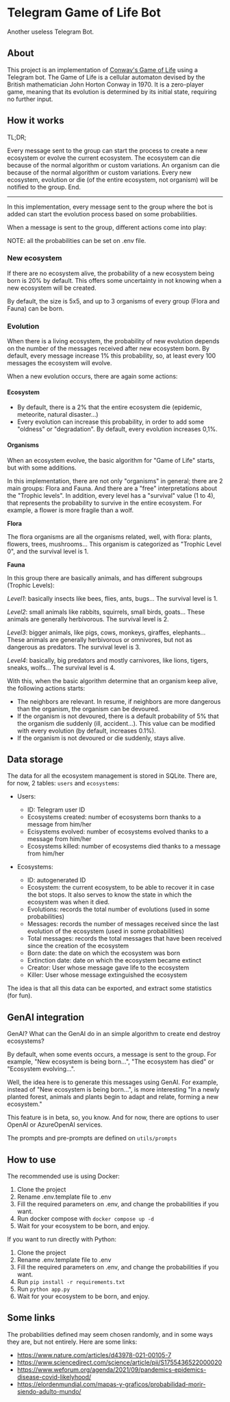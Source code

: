 # Telegram Game of Life Bot
Another useless Telegram Bot.

## About
This project is an implementation of [Conway's Game of Life](https://en.wikipedia.org/wiki/Conway%27s_Game_of_Life) using a Telegram bot. The Game of Life is a cellular automaton devised by the British mathematician John Horton Conway in 1970. It is a zero-player game, meaning that its evolution is determined by its initial state, requiring no further input.

## How it works
TL;DR;

Every message sent to the group can start the process to create a new ecosystem or evolve the current ecosystem. The ecosystem can die because of the normal algorithm or custom variations. An organism can die because of the normal algorithm or custom variations. Every new ecosystem, evolution or die (of the entire ecosystem, not organism) will be notified to the group. End.

---

In this implementation, every message sent to the group where the bot is added can start the evolution process based on some probabilities.

When a message is sent to the group, different actions come into play:

NOTE: all the probabilities can be set on .env file.

### New ecosystem
If there are no ecosystem alive, the probability of a new ecosystem being born is 20% by default. This offers some uncertainty in not knowing when a new ecosystem will be created.

By default, the size is 5x5, and up to 3 organisms of every group (Flora and Fauna) can be born.

### Evolution
When there is a living ecosystem, the probability of new evolution depends on the number of the messages received after new ecosystem born. By default, every message increase 1% this probability, so, at least every 100 messages the ecosystem will evolve.

When a new evolution occurs, there are again some actions:
#### Ecosystem
- By default, there is a 2% that the entire ecosystem die (epidemic, meteorite, natural disaster...)
- Every evolution can increase this probability, in order to add some "oldness" or "degradation". By default, every evolution increases 0,1%.

#### Organisms
When an ecosystem evolve, the basic algorithm for "Game of Life" starts, but with some additions.

In this implementation, there are not only "organisms" in general; there are 2 main groups: Flora and Fauna. And there are a "free" interpretations about the "Trophic levels". In addition, every level has a "survival" value (1 to 4), that represents the probability to survive in the entire ecosystem. For example, a flower is more fragile than a wolf.

**Flora**

The flora organisms are all the organisms related, well, with flora: plants, flowers, trees, mushrooms... This organism is categorized as "Trophic Level 0", and the survival level is 1.

**Fauna**

In this group there are basically animals, and has different subgroups (Trophic Levels):

_Level1_: basically insects like bees, flies, ants, bugs... The survival level is 1.

_Level2_: small animals like rabbits, squirrels, small birds, goats... These animals are generally herbivorous. The survival level is 2.

_Level3_: bigger animals, like pigs, cows, monkeys, giraffes, elephants... These animals are generally herbivorous or omnivores, but not as dangerous as predators. The survival level is 3.

_Level4_: basically, big predators and mostly carnivores, like lions, tigers, sneaks, wolfs... The survival level is 4.

With this, when the basic algorithm determine that an organism keep alive, the following actions starts:
- The neighbors are relevant. In resume, if neighbors are more dangerous than the organism, the organism can be devoured.
- If the organism is not devoured, there is a default probability of 5% that the organism die suddenly (ill, accident...). This value can be modified with every evolution (by default, increases 0.1%).
- If the organism is not devoured or die suddenly, stays alive.

## Data storage
The data for all the ecosystem management is stored in SQLite. There are, for now, 2 tables: `users` and `ecosystems`:

- Users: 
  - ID: Telegram user ID
  - Ecosystems created: number of ecosystems born thanks to a message from him/her
  - Ecisystems evolved: number of ecosystems evolved thanks to a message from him/her
  - Ecosystems killed: number of ecosystems died thanks to a message from him/her

- Ecosystems: 
  - ID: autogenerated ID
  - Ecosystem: the current ecosystem, to be able to recover it in case the bot stops. It also serves to know the state in which the ecosystem was when it died.
  - Evolutions: records the total number of evolutions (used in some probabilities)
  - Messages: records the number of messages received since the last evolution of the ecosystem (used in some probabilities)
  - Total messages: records the total messages that have been received since the creation of the ecosystem
  - Born date: the date on which the ecosystem was born
  - Extinction date: date on which the ecosystem became extinct
  - Creator: User whose message gave life to the ecosystem
  - Killer: User whose message extinguished the ecosystem

The idea is that all this data can be exported, and extract some statistics (for fun).

## GenAI integration
GenAI? What can the GenAI do in an simple algorithm to create end destroy ecosystems?

By default, when some events occurs, a message is sent to the group. For example, "New ecosystem is being born...", "The ecosystem has died" or "Ecosystem evolving...".

Well, the idea here is to generate this messages using GenAI. For example, instead of "New ecosystem is being born...", is more interesting "In a newly planted forest, animals and plants begin to adapt and relate, forming a new ecosystem."

This feature is in beta, so, you know. And for now, there are options to user OpenAI or AzureOpenAI services.

The prompts and pre-prompts are defined on `utils/prompts`

## How to use
The recommended use is using Docker:

1. Clone the project
2. Rename .env.template file to .env
3. Fill the required parameters on .env, and change the probabilities if you want.
4. Run docker compose with `docker compose up -d`
5. Wait for your ecosystem to be born, and enjoy.

If you want to run directly with Python:

1. Clone the project
2. Rename .env.template file to .env
3. Fill the required parameters on .env, and change the probabilities if you want.
4. Run `pip install -r requirements.txt`
5. Run `python app.py`
6. Wait for your ecosystem to be born, and enjoy.

## Some links
The probabilities defined may seem chosen randomly, and in some ways they are, but not entirely. Here are some links:

- https://www.nature.com/articles/d43978-021-00105-7
- https://www.sciencedirect.com/science/article/pii/S1755436522000020
- https://www.weforum.org/agenda/2021/09/pandemics-epidemics-disease-covid-likelyhood/
- https://elordenmundial.com/mapas-y-graficos/probabilidad-morir-siendo-adulto-mundo/